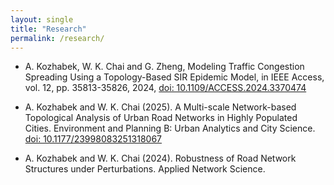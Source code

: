 ```yaml
---
layout: single
title: "Research"
permalink: /research/
---
```

- A. Kozhabek, W. K. Chai and G. Zheng, Modeling Traffic Congestion Spreading Using a Topology-Based SIR Epidemic Model, in IEEE Access, vol. 12, pp. 35813-35826, 2024, <a href="https://ieeexplore.ieee.org/document/10445247">doi: 10.1109/ACCESS.2024.3370474</a> 

- A. Kozhabek and W. K. Chai (2025). A Multi-scale Network-based Topological Analysis of Urban Road Networks in Highly Populated Cities. Environment and Planning B: Urban Analytics and City Science. <a href="https://journals.sagepub.com/doi/10.1177/23998083251318067">doi: 10.1177/23998083251318067</a>

- A. Kozhabek and W. K. Chai (2024). Robustness of Road Network Structures under Perturbations. Applied Network Science.
